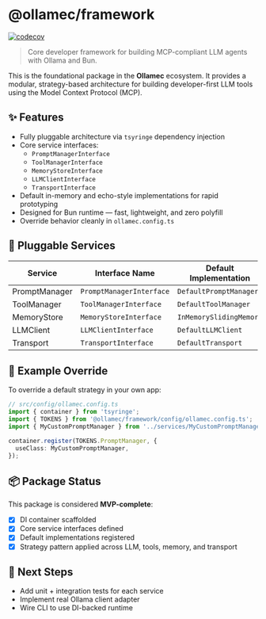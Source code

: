 # @ollamec/framework
[![codecov](https://codecov.io/gh/ollamec/ollamec/graph/badge.svg?token=03Y1TVHIT7)](https://codecov.io/gh/ollamec/ollamec)
> Core developer framework for building MCP-compliant LLM agents with Ollama and Bun.

This is the foundational package in the **Ollamec** ecosystem. It provides a modular, strategy-based architecture for building developer-first LLM tools using the Model Context Protocol (MCP).

## ✨ Features

- Fully pluggable architecture via `tsyringe` dependency injection
- Core service interfaces:
    - `PromptManagerInterface`
    - `ToolManagerInterface`
    - `MemoryStoreInterface`
    - `LLMClientInterface`
    - `TransportInterface`
- Default in-memory and echo-style implementations for rapid prototyping
- Designed for Bun runtime — fast, lightweight, and zero polyfill
- Override behavior cleanly in `ollamec.config.ts`

## 🧩 Pluggable Services

| Service         | Interface Name          | Default Implementation       | DI Token         |
|-----------------|-------------------------|-------------------------------|------------------|
| PromptManager   | `PromptManagerInterface`| `DefaultPromptManager`        | `TOKENS.PromptManager` |
| ToolManager     | `ToolManagerInterface`  | `DefaultToolManager`          | `TOKENS.ToolManager`   |
| MemoryStore     | `MemoryStoreInterface`  | `InMemorySlidingMemory`       | `TOKENS.MemoryStore`   |
| LLMClient       | `LLMClientInterface`    | `DefaultLLMClient`            | `TOKENS.LLMClient`     |
| Transport       | `TransportInterface`    | `DefaultTransport`            | `TOKENS.Transport`     |

## 🔧 Example Override

To override a default strategy in your own app:

```ts
// src/config/ollamec.config.ts
import { container } from 'tsyringe';
import { TOKENS } from '@ollamec/framework/config/ollamec.config.ts';
import { MyCustomPromptManager } from '../services/MyCustomPromptManager.ts';

container.register(TOKENS.PromptManager, {
  useClass: MyCustomPromptManager,
});
```

## 📦 Package Status

This package is considered **MVP-complete**:

- [x] DI container scaffolded
- [x] Core service interfaces defined
- [x] Default implementations registered
- [x] Strategy pattern applied across LLM, tools, memory, and transport

## 🧪 Next Steps

- Add unit + integration tests for each service
- Implement real Ollama client adapter
- Wire CLI to use DI-backed runtime
